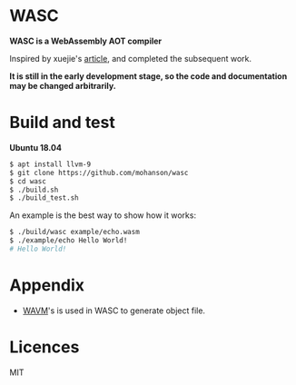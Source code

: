 # WASC

**WASC is a WebAssembly AOT compiler**

Inspired by xuejie's [article](https://xuejie.space/2020_03_03_introduction_to_ckb_script_programming_performant_wasm/), and completed the subsequent work.

**It is still in the early development stage, so the code and documentation may be changed arbitrarily.**

# Build and test

**Ubuntu 18.04**

```sh
$ apt install llvm-9
$ git clone https://github.com/mohanson/wasc
$ cd wasc
$ ./build.sh
$ ./build_test.sh
```

An example is the best way to show how it works:

```sh
$ ./build/wasc example/echo.wasm
$ ./example/echo Hello World!
# Hello World!
```

# Appendix

- [WAVM](https://github.com/WAVM/WAVM)'s is used in WASC to generate object file.

# Licences

MIT
